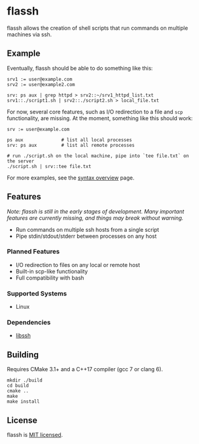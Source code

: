 # flassh
flassh allows the creation of shell scripts that run commands on multiple
machines via ssh.

## Example
Eventually, flassh should be able to do something like this:
```
srv1 := user@example.com
srv2 := user@example2.com

srv: ps aux | grep httpd > srv2::~/srv1_httpd_list.txt
srv1::./script1.sh | srv2::./script2.sh > local_file.txt
```

For now, several core features, such as I/O redirection to a file and `scp`
functionality, are missing. At the moment, something like this should work:
```
srv := user@example.com

ps aux              # list all local processes
srv: ps aux         # list all remote processes

# run ./script.sh on the local machine, pipe into `tee file.txt` on the server
./script.sh | srv::tee file.txt
```

For more examples, see the [syntax overview](doc/syntax-overview.md) page.


## Features
*Note: flassh is still in the early stages of development. Many important
features are currently missing, and things may break without warning.*
 * Run commands on multiple ssh hosts from a single script
 * Pipe stdin/stdout/stderr between processes on any host

### Planned Features
 * I/O redirection to files on any local or remote host
 * Built-in scp-like functionality
 * Full compatibility with bash

### Supported Systems
 * Linux

### Dependencies
 * [libssh](https://www.libssh.org/)


## Building
Requires CMake 3.1+ and a C++17 compiler (gcc 7 or clang 6).

```
mkdir ./build
cd build
cmake ..
make
make install
```

## License
flassh is [MIT licensed](LICENSE.txt).
